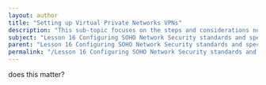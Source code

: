 ```yaml
---
layout: author
title: "Setting up Virtual Private Networks VPNs"
description: "This sub-topic focuses on the steps and considerations necessary for establishing Virtual Private Networks VPNs which provide secure remote access to a private network over the internet. It covers various VPN protocols such as PPTP, L2TP, IPSec, and OpenVPN, as well as the importance of encryption and authentication methods to protect data integrity and confidentiality. Additionally, the lesson includes best practices for configuring VPN settings, managing user access, and troubleshooting common VPN connectivity issues, ensuring effective SOHO network security."
subject: "Lesson 16 Configuring SOHO Network Security standards and specifications"
parent: "Lesson 16 Configuring SOHO Network Security standards and specifications"
permalink: "/Lesson 16 Configuring SOHO Network Security standards and specifications/Setting up Virtual Private Networks VPNs/"
---
```


does this matter?
